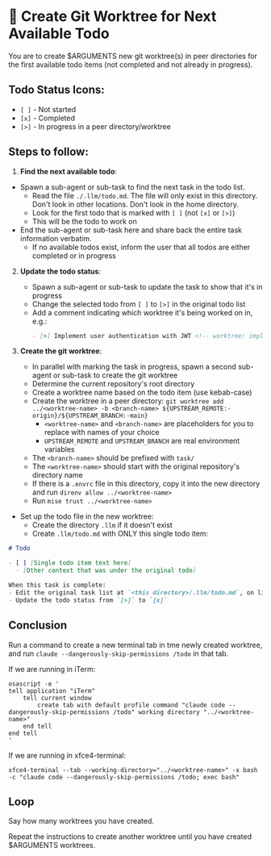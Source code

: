# 🌳 Create Git Worktree for Next Available Todo

You are to create $ARGUMENTS new git worktree(s) in peer directories for the first available todo items (not completed and not already in progress).

## Todo Status Icons:
- `[ ]` - Not started
- `[x]` - Completed
- `[>]` - In progress in a peer directory/worktree

## Steps to follow:

1. **Find the next available todo**:
- Spawn a sub-agent or sub-task to find the next task in the todo list.
  - Read the file `./.llm/todo.md`. The file will only exist in this directory. Don't look in other locations. Don't look in the home directory.
  - Look for the first todo that is marked with `[ ]` (not `[x]` or `[>]`)
  - This will be the todo to work on
- End the sub-agent or sub-task here and share back the entire task information verbatim.
  - If no available todos exist, inform the user that all todos are either completed or in progress

2. **Update the todo status**:
   - Spawn a sub-agent or sub-task to update the task to show that it's in progress
   - Change the selected todo from `[ ]` to `[>]` in the original todo list
   - Add a comment indicating which worktree it's being worked on in, e.g.:
     ```markdown
     - [>] Implement user authentication with JWT <!-- worktree: implement-user-auth-jwt -->
     ```

3. **Create the git worktree**:
   - In parallel with marking the task in progress, spawn a second sub-agent or sub-task to create the git worktree
   - Determine the current repository's root directory
   - Create a worktree name based on the todo item (use kebab-case)
   - Create the worktree in a peer directory: `git worktree add ../<worktree-name> -b <branch-name> ${UPSTREAM_REMOTE:-origin}/${UPSTREAM_BRANCH:-main}`
     - `<worktree-name>` and `<branch-name>` are placeholders for you to replace with names of your choice
     - `UPSTREAM_REMOTE` and `UPSTREAM_BRANCH` are real environment variables
   - The `<branch-name>` should be prefixed with `task/`
   - The `<worktree-name>` should start with the original repository's directory name
   - If there is a `.envrc` file in this directory, copy it into the new directory and run `direnv allow ../<worktree-name>`
   - Run `mise trust ../<worktree-name>`

- Set up the todo file in the new worktree:
   - Create the directory `.llm` if it doesn't exist
   - Create `.llm/todo.md` with ONLY this single todo item:

```markdown
# Todo

- [ ] [Single todo item text here]
  - [Other context that was under the original todo]

When this task is complete:
- Edit the original task list at `<this directory>/.llm/todo.md`, on line <line>
- Update the todo status from `[>]` to `[x]`
```

## Conclusion

Run a command to create a new terminal tab in tme newly created worktree, and run `claude --dangerously-skip-permissions /todo` in that tab.

If we are running in iTerm:

```console
osascript -e '
tell application "iTerm"
    tell current window
        create tab with default profile command "claude code --dangerously-skip-permissions /todo" working directory "../<worktree-name>"
    end tell
end tell
'
```

If we are running in xfce4-terminal:

```console
xfce4-terminal --tab --working-directory="../<worktree-name>" -x bash -c "claude code --dangerously-skip-permissions /todo; exec bash"
```

## Loop

Say how many worktrees you have created.

Repeat the instructions to create another worktree until you have created $ARGUMENTS worktrees.

